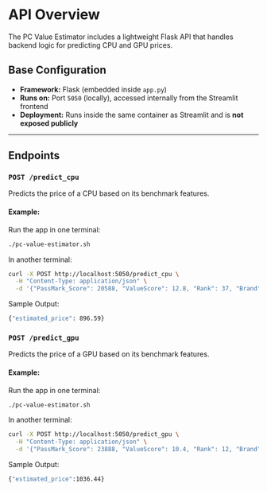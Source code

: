 # API Overview

The PC Value Estimator includes a lightweight Flask API that handles backend logic for predicting CPU and GPU prices.

## Base Configuration

- **Framework:** Flask (embedded inside `app.py`)
- **Runs on:** Port `5050` (locally), accessed internally from the Streamlit frontend
- **Deployment:** Runs inside the same container as Streamlit and is **not exposed publicly**

---

## Endpoints

### `POST /predict_cpu`

Predicts the price of a CPU based on its benchmark features.

#### Example:
Run the app in one terminal:
```bash
./pc-value-estimator.sh
```
In another terminal:
```bash
curl -X POST http://localhost:5050/predict_cpu \
  -H "Content-Type: application/json" \
  -d '{"PassMark_Score": 20588, "ValueScore": 12.8, "Rank": 37, "Brand": "Intel"}'
```
Sample Output: 
```bash
{"estimated_price": 896.59}
```


### `POST /predict_gpu`

Predicts the price of a GPU based on its benchmark features.

#### Example:
Run the app in one terminal:
```bash
./pc-value-estimator.sh
```
In another terminal:
```bash
curl -X POST http://localhost:5050/predict_gpu \
  -H "Content-Type: application/json" \
  -d '{"PassMark_Score": 23888, "ValueScore": 10.4, "Rank": 12, "Brand": "NVIDIA"}'
```
Sample Output: 
```bash
{"estimated_price":1036.44}
```

